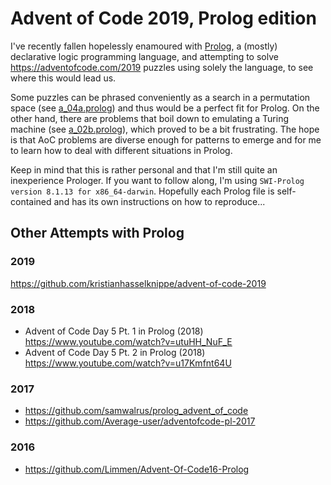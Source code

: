 # Advent of Code 2019, Prolog edition

I've recently fallen hopelessly enamoured with [Prolog](https://en.wikipedia.org/wiki/Prolog), a (mostly) declarative
logic programming language, and attempting to
solve https://adventofcode.com/2019 puzzles using solely the language, to see where this would lead us.

Some puzzles
can be phrased conveniently as a search in a permutation space (see [a_04a.prolog](a_04a.prolog))
and thus would be a perfect fit for Prolog. On the other hand, there are problems that boil down to emulating a Turing
machine (see [a_02b.prolog](a_02b.prolog)), which proved to be a bit frustrating. The hope is that AoC problems
are diverse enough for patterns to emerge and for me to learn how to deal with different situations in Prolog.

Keep in mind that this is rather personal and that I'm still quite an inexperience Prologer. If you want to follow along,
I'm using `SWI-Prolog version 8.1.13 for x86_64-darwin`. Hopefully each Prolog file is self-contained and has its own
instructions on how to reproduce...

## Other Attempts with Prolog

### 2019

https://github.com/kristianhasselknippe/advent-of-code-2019

### 2018

- Advent of Code Day 5 Pt. 1 in Prolog (2018) https://www.youtube.com/watch?v=utuHH_NuF_E
- Advent of Code Day 5 Pt. 2 in Prolog (2018) https://www.youtube.com/watch?v=u17Kmfnt64U

### 2017

- https://github.com/samwalrus/prolog_advent_of_code
- https://github.com/Average-user/adventofcode-pl-2017

### 2016

- https://github.com/Limmen/Advent-Of-Code16-Prolog
